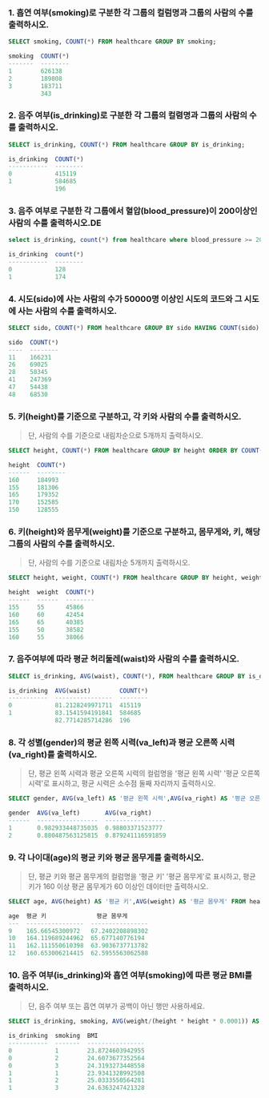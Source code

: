 ###  1. 흡연 여부(smoking)로 구분한 각 그룹의 컬럼명과 그룹의 사람의 수를 출력하시오.

```sql
SELECT smoking, COUNT(*) FROM healthcare GROUP BY smoking;
```

```sql
smoking  COUNT(*)
-------  --------
1        626138
2        189808
3        183711
         343
```



###  2. 음주 여부(is_drinking)로 구분한 각 그룹의 컬렴명과 그룹의 사람의 수를 출력하시오.

```sql 
SELECT is_drinking, COUNT(*) FROM healthcare GROUP BY is_drinking;
```

```sql
is_drinking  COUNT(*)
-----------  --------
0            415119
1            584685
             196
```

### 3. 음주 여부로 구분한 각 그룹에서 혈압(blood_pressure)이 200이상인 사람의 수를 출력하시오.DE

```sql
select is_drinking, count(*) from healthcare where blood_pressure >= 200 and blood_pressure != '' group by is_drinking;
```

```sql
is_drinking  count(*)
-----------  --------
0            128
1            174
```

### 4. 시도(sido)에 사는 사람의 수가 50000명 이상인 시도의 코드와 그 시도에 사는 사람의 수를 출력하시오.

```sql
SELECT sido, COUNT(*) FROM healthcare GROUP BY sido HAVING COUNT(sido) >= 50000;
```

```sql
sido  COUNT(*)
----  --------
11    166231
26    69025
28    58345
41    247369
47    54438
48    68530
```

### 5. 키(height)를 기준으로 구분하고, 각 키와 사람의 수를 출력하시오.

> 단, 사람의 수를 기준으로 내림차순으로 5개까지 출력하시오.

```sql
SELECT height, COUNT(*) FROM healthcare GROUP BY height ORDER BY COUNT(*) DESC LIMIT 5
```

```sql
height  COUNT(*)
------  --------
160     184993
155     181306
165     179352
170     152585
150     128555
```

### 6. 키(height)와 몸무게(weight)를 기준으로 구분하고, 몸무게와, 키, 해당 그룹의 사람의 수를 출력하시오. 

> 단, 사람의 수를 기준으로 내림차순 5개까지 출력하시오.

```sql
SELECT height, weight, COUNT(*) FROM healthcare GROUP BY height, weight ORDER BY COUNT(*) DESC LIMIT 5;
```

```sql
height  weight  COUNT(*)
------  ------  --------
155     55      45866
160     60      42454
165     65      40385
155     50      38582
160     55      38066
```

### 7. 음주여부에 따라 평균 허리둘레(waist)와 사람의 수를 출력하시오.

```sql 
SELECT is_drinking, AVG(waist), COUNT(*), FROM healthcare GROUP BY is_drinking;
```

```sql
is_drinking  AVG(waist)        COUNT(*)
-----------  ----------------  --------
0            81.2128249971711  415119
1            83.1541594191841  584685
             82.7714285714286  196
```

### 8. 각 성별(gender)의 평균 왼쪽 시력(va_left)과 평균 오른쪽 시력(va_right)를 출력하시오.

> 단, 평균 왼쪽 시력과 평균 오른쪽 시력의 컬럼명을 '평균 왼쪽 시력' '평균 오른쪽 시력'로 표시하고, 평균 시력은 소수점 둘째 자리까지 출력하시오.

```sql
SELECT gender, AVG(va_left) AS '평균 왼쪽 시력',AVG(va_right) AS '평균 오른쪽 시력' FROM healthcare GROUP BY gender;
```

```sql
gender  AVG(va_left)       AVG(va_right)
------  -----------------  -----------------
1       0.982933448735035  0.98803371523777
2       0.880487563125815  0.879241116591859
```

### 9. 각 나이대(age)의 평균 키와 평균 몸무게를 출력하시오.

> 단, 평균 키와 평균 몸무게의 컬럼명을 '평균 키' '평균 몸무게'로 표시하고, 평균키가 160 이상 평균 몸무게가 60 이상인 데이터만 출력하시오.

```sql
SELECT age, AVG(height) AS '평균 키',AVG(weight) AS '평균 몸무게' FROM healthcare GROUP BY age HAVING AVG(height) >= 160 AND AVG(weight) >= 60;
```

```sql
age  평균 키              평균 몸무게
---  ----------------  ----------------
9    165.66545300972   67.2402208898302
10   164.119689244962  65.677140776194
11   162.111550610398  63.9036737713782
12   160.653006214415  62.5955563062588
```

### 10. 음주 여부(is_drinking)와 흡연 여부(smoking)에 따른 평균 BMI를 출력하시오.

> 단, 음주 여부 또는 흡연 여부가 공백이 아닌 행만 사용하세요.

```sql
SELECT is_drinking, smoking, AVG(weight/(height * height * 0.0001)) AS BMI FROM healthcare WHERE is_drinking != '' AND smoking != '' GROUP BY is_drinking, smoking;
```

```sql
is_drinking  smoking  BMI
-----------  -------  ----------------
0            1        23.8724603942955
0            2        24.6073677352564
0            3        24.3193273448558
1            1        23.9341328992508
1            2        25.0333550564281
1            3        24.6363247421328
```